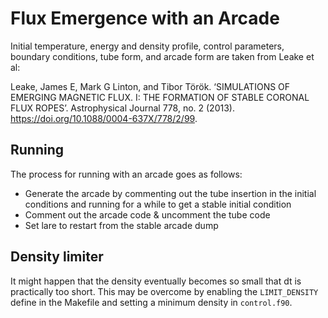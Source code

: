 # Flux Emergence with an Arcade

Initial temperature, energy and density profile, control parameters, boundary conditions, tube form, and arcade form are taken from Leake et al:

Leake, James E, Mark G Linton, and Tibor Török. ‘SIMULATIONS OF EMERGING MAGNETIC FLUX. I: THE FORMATION OF STABLE CORONAL FLUX ROPES’. Astrophysical Journal 778, no. 2 (2013). https://doi.org/10.1088/0004-637X/778/2/99.

## Running

The process for running with an arcade goes as follows:
- Generate the arcade by commenting out the tube insertion in the initial conditions and running for a while to get a stable initial condition
- Comment out the arcade code & uncomment the tube code
- Set lare to restart from the stable arcade dump

## Density limiter

It might happen that the density eventually becomes so small that dt is practically too short. This may be overcome by enabling the `LIMIT_DENSITY` define in the Makefile and setting a minimum density in `control.f90`.
